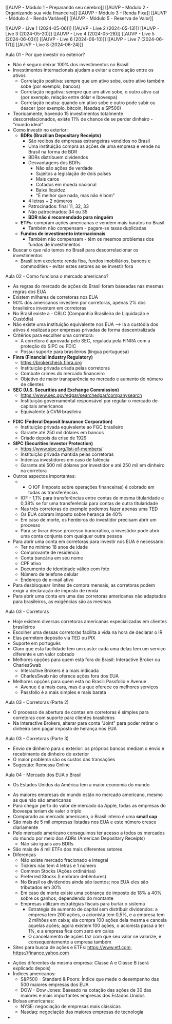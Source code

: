 [[AUVP - Módulo 1 - Preparando seu cérebro]]
[[AUVP - Módulo 2 - Organizando sua vida financeira]]
[[AUVP - Módulo 3 - Renda Fixa]]
[[AUVP - Módulo 4 - Renda Variável]]
[[AUVP - Módulo 5 - Reserva de Valor]]

[[AUVP - Live 1 (2024-05-06)]]
[[AUVP - Live 2 (2024-05-13)]]
[[AUVP - Live 3 (2024-05-20)]]
[[AUVP - Live 4 (2024-05-28)]]
[[AUVP - Live 5 (2024-06-03)]]
[[AUVP - Live 6 (2024-06-10)]]
[[AUVP - Live 7 (2024-06-17)]]
[[AUVP - Live 8 (2024-06-24)]]

Aula 01 - Por que investir no exterior?
* Não é seguro deixar 100% dos investimentos no Brasil
* Investimentos internacionais ajudam a evitar a correlação entre os ativos
	* Correlação positiva: sempre que um ativo sobe, outro ativo também sobe (por exemplo, bancos)
	* Correlação negativa: sempre que um ativo sobe, o outro ativo cai (por exemplo, relação entre dólar e Ibovespa)
	* Correlação neutra: quando um ativo sobe e outro pode subir ou descer (por exemplo, bitcoin, Nasdaq e SP500)
* Teoricamente, havendo 15 investimentos totalmente descorrelacionados, existe 11% de chance de se perder dinheiro - "mundo ideal"
* Como investir no exterior:
	* ﻿﻿**BDRs (Brazilian Depositary Receipts)**
		* São recibos de empresas estrangeiras vendidos no Brasil
		* Uma instituição compra as ações de uma empresa e vende no Brasil na forma de BDR
		* BDRs distribuem dividendos
		* Desvantagens dos BDRs
			* Não são ações de verdade
			* Sujeitos a legislação de dois países
			* Mais caros
			* Cotados em moeda nacional
			* Baixa liquidez
			* "É melhor que nada, mas não é bom"
		* 4 letras + 2 números
		* Patrocinados: final 11, 32, 33
		* Não patrocinados: 34 ou 35
		* **BDR não é recomendado para ninguém**
	* **ETFs**: compram ações americanas e vendem mais baratos no Brasil
		* Também não compensam - pagam-se taxas duplicadas
	* **Fundos de investimento internacionais**
		* Também não compensam - têm os mesmos problemas dos fundos de investimentos
* Buscar o que não temos no Brasil para descorrelacionar os investimentos
	* Brasil tem excelente renda fixa, fundos imobiliários, bancos e commodities - evitar estes setores ao se investir fora

Aula 02 - Como funciona o mercado americano?
* As regras do mercado de ações do Brasil foram baseadas nas mesmas regras dos EUA
* Existem milhares de corretoras nos EUA
* 90% dos americanos investem por corretoras, apenas 2% dos brasileiros investem em corretoras
* No Brasil existe a - CBLC (Companhia Brasileira de Liquidação e Custódia)
* Não existe uma instituição equivalente nos EUA --> lá a custódia dos ativos é realizada por empresas privadas de forma descentralizada
* Critérios para escolher uma corretora:
	* A corretora é aprovada pelo SEC, regulada pela FINRA com a proteção do SIPC ou FDIC
	* Possui suporte para brasileiros (língua portuguesa)
* **Finra (Financial Industry Regulatory)**
	* https://brokercheck.finra.org
	* Instituição privada criada pelas corretoras
	* Combate crimes do mercado financeiro
	* Objetivo de maior transparência no mercado e aumento do número de clientes
* ﻿﻿**SEC (U.S. Securities and Exchange Commission)**
	* https://www.sec.gov/edgar/searchedgar/companysearch
	- ﻿﻿Instituição governamental responsável por regular o mercado de capitais americanos
	- ﻿﻿Equivalente à CVM brasileira
- ﻿﻿**FDIC (Federal Deposit Insurance Corporation)**
	- ﻿﻿Instituição privada equivalente ao FGC brasileiro
	- ﻿﻿Garante até 250 mil dólares em bancos
	- ﻿﻿Criado depois da crise de 1929
- ﻿﻿**SIPC (Securities Investor Protection)**
	- https://www.sipc.org/list-of-members/
	- ﻿﻿Instituição privada mantida pelas corretoras
	- ﻿﻿Indeniza investidores em caso de falência
	- ﻿﻿Garante até 500 mil dólares por investidor e até 250 mil em dinheiro na corretora
- Outros aspectos importantes:
	- - ﻿﻿O IOF (Imposto sobre operações financeiras) é cobrado em todas as transferências
	- IOF - 1,1% para transferências entre contas de mesma titularidade e 0,38% se for uma transferência para contas de outra titularidade
	- Nas três corretoras do exemplo podemos fazer apenas uma TED
	- Os EUA cobram imposto sobre herança de 40%
	- Em caso de morte, os herdeiros do investidor precisam abrir um processo
	- Para se livrar desse processo burocrático, o investidor pode abrir uma conta conjunta com qualquer outra pessoa
- Para abrir uma conta em corretoras para investir nos EUA é necessário:
	- Ter no mínimo 18 anos de idade
	- Comprovante de residência
	- Conta bancária em seu nome
	- CPF ativo
	- Documento de identidade válido com foto
	- Número de telefone celular
	- Endereço de e-mail ativo
- Para desbloquear limites de compra mensais, as corretoras podem exigir a declaração de imposto de renda
- Para abrir uma conta em uma das corretoras americanas não adaptadas para brasileiros, as exigências são as mesmas

Aula 03 - Corretoras
* Hoje existem diversas corretoras americanas especializadas em clientes brasileiros
* Escolher uma dessas corretoras facilita a vida na hora de declarar o IR
* Elas permitem depósito via TED ou PIX
* Suporte em português
* Claro que esta facilidade tem um custo: cada uma delas tem um serviço diferente e um valor cobrado
* Melhores opções para quem está fora do Brasil: Interactive Broker ou CharlesSwab
	* Interactive Brokers é a mais indicada
	* CharlesSwab não oferece ações fora dos EUA
* Melhores opções para quem está no Brasil: Passfolio e Avenue
	* Avenue é a mais cara, mas é a que oferece os melhores serviços
	* Passfolio é a mais simples e mais barata

Aula 03 - Corretoras (Parte 2)
* O processo de abertura de contas em corretoras é simples para corretoras com suporte para clientes brasileiros
* Na Interactive Brokers, alterar para conta "Joint" para poder retirar o dinheiro sem pagar imposto de herança nos EUA

Aula 03 - Corretoras (Parte 3)
* Envio de dinheiro para o exterior: os próprios bancos mediam o envio e recebimento de dinheiro do exterior
* O maior problema são os custos das transações
* Sugestão: Remessa Online

Aula 04 - Mercado dos EUA x Brasil
* ﻿﻿Os Estados Unidos da América tem a maior economia do mundo
- ﻿﻿As maiores empresas do mundo estão no mercado americano, mesmo as que não são americanas
- Para chegar perto do valor de mercado da Apple, todas as empresas do Ibovespa teriam de valer o triplo
- Comparado ao mercado americano, o Brasil inteiro é uma **small cap**
- São mais de 5 mil empresas listadas nos EUA e este número cresce diariamente
- Pelo mercado americano conseguimos ter acesso a todos os mercados do mundo por meio dos ADRs (American Depositary Receipts)
	- Não são iguais aos BDRs
- São mais de 4 mil ETFs dos mais diferentes setores
- Diferenças
	- Não existe mercado fracionado e integral
	- Tickers não tem 4 letras e 1 número
	- Common Stocks (Ações ordinárias)
	- Preferred Stocks (Lembram debêntures)
	- No Brasil os dividendos ainda são isentos; nos EUA eles são tributados em 30%
	- Em caso de morte existe uma cobrança de imposto de 18% a 40% sobre os ganhos, dependendo do montante
	- Empresas utilizam estratégias fiscais para burlar o sistema
		- Estratégia de aumento de capital sem distribuir dividendos: a empresa tem 200 ações, o acionista tem 0,5%, e a empresa tem 2 milhões em caixa; ela compra 100 ações dela mesma e cancela aquelas ações; agora existem 100 ações, o acionista passa a ter 1%, e a empresa fica com zero em caixa
		- O cancelamento de ações faz com que seu valor se valorize, e consequentemente a empresa também
- Sites para busca de ações e ETFs: https://www.etf.com, https://finance.yahoo.com
* Ações diferentes da mesma empresa: Classe A e Classe B (será explicado depois)
* Índices americanos:
	* S&P500 - Standard & Poors: Índice que mede o desempenho das 500 maiores empresas dos EUA
	* DOW - Dow Jones: Baseado na cotação das ações de 30 das maiores e mais importantes empresas dos Estados Unidos
* Bolsas americanas:
	* NYSE: negociação de empresas mais clássicas
	* Nasdaq: negociação das maiores empresas de tecnologia
* 